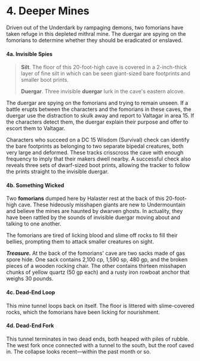 # 4. Deeper Mines

Driven out of the Underdark by rampaging demons, two fomorians have taken refuge in this depleted mithral mine. The duergar are spying on the fomorians to determine whether they should be eradicated or enslaved.

#### 4a. Invisible Spies

>**Silt**. The floor of this 20-foot-high cave is covered in a 2-inch-thick layer of fine silt in which can be seen giant-sized bare footprints and smaller boot prints.
>
>**Duergar**. Three invisible **duergar** lurk in the cave's eastern alcove.
>

The duergar are spying on the fomorians and trying to remain unseen. If a battle erupts between the characters and the fomorians in these caves, the duergar use the distraction to skulk away and report to Valtagar in area 15. If the characters detect them, the duergar explain their purpose and offer to escort them to Valtagar.

Characters who succeed on a DC 15 Wisdom (Survival) check can identify the bare footprints as belonging to two separate bipedal creatures, both very large and deformed. These tracks crisscross the cave with enough frequency to imply that their makers dwell nearby. A successful check also reveals three sets of dwarf-sized boot prints, allowing the tracker to follow the prints straight to the invisible duergar.

#### 4b. Something Wicked

Two **fomorians** dumped here by Halaster rest at the back of this 20-foot-high cave. These hideously misshapen giants are new to Undermountain and believe the mines are haunted by dwarven ghosts. In actuality, they have been rattled by the sounds of invisible duergar moving about and talking to one another.

The fomorians are tired of licking blood and slime off rocks to fill their bellies, prompting them to attack smaller creatures on sight.

***Treasure.*** At the back of the fomorians' cave are two sacks made of gas spore hide. One sack contains 2,100 cp, 1,590 sp, 480 gp, and the broken pieces of a wooden rocking chair. The other contains thirteen misshapen chunks of yellow quartz (50 gp each) and a rusty iron rowboat anchor that weighs 30 pounds.

#### 4c. Dead-End Loop

This mine tunnel loops back on itself. The floor is littered with slime-covered rocks, which the fomorians have been licking for nourishment.

#### 4d. Dead-End Fork

This tunnel terminates in two dead ends, both heaped with piles of rubble. The west fork once connected with a tunnel to the south, but the roof caved in. The collapse looks recent—within the past month or so.